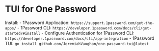 # TUI for One Password

Install: 
    - 1Password Application: `https://support.1password.com/get-the-apps/`
    - 1Password CLI: `https://developer.1password.com/docs/cli/get-started/#install`
    - Configure Authentication for 1Password CLI: `https://developer.1password.com/docs/cli/app-integration`
    - 1Password TUI: `go install github.com/JeremiahVaughan/one-password-tui@latest`
